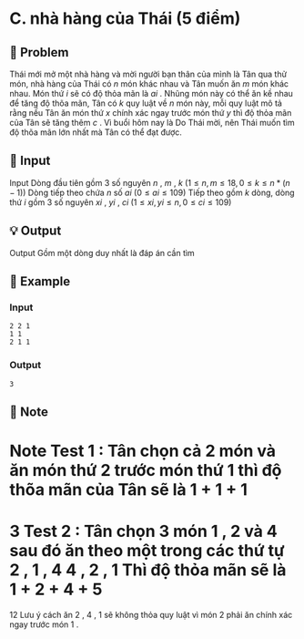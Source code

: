 # C. nhà hàng của Thái (5 điểm)

## 📖 Problem

Thái mới mở một nhà hàng và mời người bạn thân của mình là Tân qua thử món, nhà hàng của Thái có
$n$
món khác nhau và Tân muốn ăn
$m$
món khác nhau. Món thứ
$i$
sẽ có độ thỏa mãn là
$ai$
.
Nhũng món này có thể ăn kề nhau để tăng độ thõa mãn, Tân có
$k$
quy luật về
$n$
món này, mỗi quy luật mô tả rằng nếu Tân ăn món thứ
$x$
chính xác ngay trước món thứ
$y$
thì độ thỏa mãn của Tân sẽ tăng thêm
$c$
.
Vì buổi hôm nay là Do Thái mời, nên Thái muốn tìm độ thõa mãn lớn nhất mà Tân có thể đạt được.


## 🧩 Input

Input
Dòng đầu tiên gồm
$3$
số nguyên
$n$
,
$m$
,
$k$
$(1 ≤n,m≤ 18, 0 ≤k≤n* (n- 1))$
Dòng tiếp theo chứa
$n$
số
$ai$
$(0 ≤ai≤ 109)$
Tiếp theo gồm
$k$
dòng, dòng thứ
$i$
gồm
$3$
số nguyên
$xi$
,
$yi$
,
$ci$
$(1 ≤xi,yi≤n, 0 ≤ci≤ 109)$


## 💡 Output

Output
Gồm một dòng duy nhất là đáp án cần tìm


## 🧠 Example

### Input

```text
2 2 1
1 1
2 1 1
```

### Output

```text
3
```



## 📝 Note

Note
Test
$1$
: Tân chọn cả
$2$
món và ăn món thứ
$2$
trước món thứ
$1$
thì độ thõa mãn của Tân sẽ là
$1$
+
$1$
+
$1$
=
$3$
Test
$2$
: Tân chọn
$3$
món
$1$
,
$2$
và
$4$
sau đó ăn theo một trong các thứ tự
$2$
,
$1$
,
$4$
$4$
,
$2$
,
$1$
Thì độ thỏa mãn sẽ là
$1$
+
$2$
+
$4$
+
$5$
=
$12$
Lưu ý cách ăn
$2$
,
$4$
,
$1$
sẽ không thỏa quy luật vì món
$2$
phải ăn chính xác ngay trước món
$1$
.

